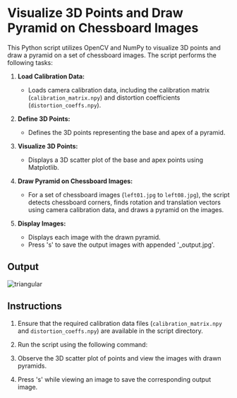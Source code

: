 # Visualize 3D Points and Draw Pyramid on Chessboard Images

This Python script utilizes OpenCV and NumPy to visualize 3D points and draw a pyramid on a set of chessboard images. The script performs the following tasks:

1. **Load Calibration Data:**
   - Loads camera calibration data, including the calibration matrix (`calibration_matrix.npy`) and distortion coefficients (`distortion_coeffs.npy`).

2. **Define 3D Points:**
   - Defines the 3D points representing the base and apex of a pyramid.

3. **Visualize 3D Points:**
   - Displays a 3D scatter plot of the base and apex points using Matplotlib.

4. **Draw Pyramid on Chessboard Images:**
   - For a set of chessboard images (`left01.jpg` to `left08.jpg`), the script detects chessboard corners, finds rotation and translation vectors using camera calibration data, and draws a pyramid on the images.

5. **Display Images:**
   - Displays each image with the drawn pyramid.
   - Press 's' to save the output images with appended '_output.jpg'.


## Output 

![triangular](https://github.com/upasana099/CV/assets/89516193/e71791fa-e084-4e1d-90db-4ec9fd2eb10c)


## Instructions

1. Ensure that the required calibration data files (`calibration_matrix.npy` and `distortion_coeffs.npy`) are available in the script directory.

2. Run the script using the following command:

3. Observe the 3D scatter plot of points and view the images with drawn pyramids.

4. Press 's' while viewing an image to save the corresponding output image.
